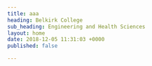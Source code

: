 ```yaml
---
title: aaa
heading: Belkirk College
sub_heading: Engineering and Health Sciences
layout: home
date: 2018-12-05 11:31:03 +0000
published: false

---
```

